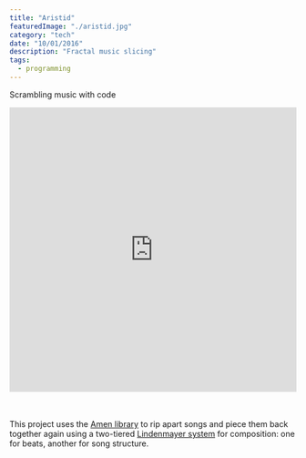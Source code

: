 ```yaml
---
title: "Aristid"
featuredImage: "./aristid.jpg"
category: "tech"
date: "10/01/2016"
description: "Fractal music slicing"
tags:
  - programming
---
```


Scrambling music with code

<iframe width="100%" height="500" scrolling="no" frameborder="no" src="https://w.soundcloud.com/player/?url=https%3A//api.soundcloud.com/playlists/242000489&amp;color=%23ff5500&amp;auto_play=false&amp;hide_related=false&amp;show_comments=true&amp;show_user=true&amp;show_reposts=false"></iframe>
<br>
<br>
<br>
<!-- <h4> A little bit about the project:</h4> -->
<p> 
This project uses the <a href="https://github.com/algorithmic-music-exploration/amen">Amen library</a> to rip apart songs and piece them back together again using a two-tiered <a href="https://en.wikipedia.org/wiki/L-system">Lindenmayer system</a> for composition: one for beats, another for song structure. 
</p>

<!--
<p>
  An interesting line of exploration developed in my solo music a few years ago. I found myself in Ableton Live slicing up other artists' songs into slivers of sound &mdash; often only long enough to get a single drum hit &mdash; and then rearranging them to form beats and musical phrases. Here's a short example:
</p>

<iframe width="100%" height="20" scrolling="no" frameborder="no" allow="autoplay" src="https://w.soundcloud.com/player/?url=https%3A//api.soundcloud.com/tracks/37168086&color=%23ff5500&inverse=false&auto_play=false&show_user=true">
</iframe>
<p>
  The main ingredient in that example is: Peter John and Bjorn's Let's Call It Off<br><br>
  <iframe width="100%" height="20" scrolling="no" frameborder="no" allow="autoplay" src="https://w.soundcloud.com/player/?url=https%3A//api.soundcloud.com/tracks/123022952&color=%23ff5500&inverse=false&auto_play=false&show_user=true"></iframe>
  </p>
<p>
  My intent was to sample just the (impecible) drum hits from this song. But, without access to the original, isolated drum recording, any attempt to extract them left me with other bits of song: vocals, guitars, bass. ("try to pull a noodle from the spaghetti and you're gonna get some sauce"). A frustration at first. But, after piecing together a beat, I came to realize that the sauce made things more interesting.
</p>
<p>
  After using this technique a few times in songs, and enjoying the results, I figured this was the sort of thing that would be better done with the aid of code. I found the <a href="https://github.com/algorithmic-music-exploration/amen">Amen library</a>, which does a great job
  of doing the slicing. It quickly finds "hits" in the song, and gives you a nice set of code tools for remixing.
</p> -->
